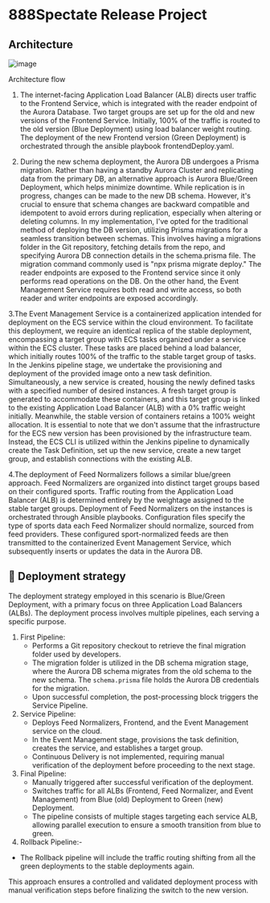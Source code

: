 # 888Spectate Release Project

## Architecture
![image](https://github.com/DAGhadge/888SpectateReleaseProject/assets/37247362/802ed060-3880-4807-89fb-310d4a9699d9)


Architecture flow
1. The internet-facing Application Load Balancer (ALB) directs user traffic to the Frontend Service, which is integrated with the reader endpoint of the Aurora Database. Two target groups are set up for the old and new versions of the Frontend Service. Initially, 100% of the traffic is routed to the old version (Blue Deployment) using load balancer weight routing. The deployment of the new Frontend version (Green Deployment) is orchestrated through the ansible playbook frontendDeploy.yaml.
   
2. During the new schema deployment, the Aurora DB undergoes a Prisma migration. Rather than having a standby Aurora Cluster and replicating data from the primary DB, an alternative approach is Aurora Blue/Green Deployment, which helps minimize downtime. While replication is in progress, changes can be made to the new DB schema. However, it's crucial to ensure that schema changes are backward compatible and idempotent to avoid errors during replication, especially when altering or deleting columns.
In my implementation, I've opted for the traditional method of deploying the DB version, utilizing Prisma migrations for a seamless transition between schemas. This involves having a migrations folder in the Git repository, fetching details from the repo, and specifying Aurora DB connection details in the schema.prisma file. The migration command commonly used is "npx prisma migrate deploy."
The reader endpoints are exposed to the Frontend service since it only performs read operations on the DB. On the other hand, the Event Management Service requires both read and write access, so both reader and writer endpoints are exposed accordingly.

3.The Event Management Service is a containerized application intended for deployment on the ECS service within the cloud environment. To facilitate this deployment, we require an identical replica of the stable deployment, encompassing a target group with ECS tasks organized under a service within the ECS cluster. These tasks are placed behind a load balancer, which initially routes 100% of the traffic to the stable target group of tasks.
In the Jenkins pipeline stage, we undertake the provisioning and deployment of the provided image onto a new task definition. Simultaneously, a new service is created, housing the newly defined tasks with a specified number of desired instances. A fresh target group is generated to accommodate these containers, and this target group is linked to the existing Application Load Balancer (ALB) with a 0% traffic weight initially. Meanwhile, the stable version of containers retains a 100% weight allocation.
It is essential to note that we don't assume that the infrastructure for the ECS new version has been provisioned by the infrastructure team. Instead, the ECS CLI is utilized within the Jenkins pipeline to dynamically create the Task Definition, set up the new service, create a new target group, and establish connections with the existing ALB.

4.The deployment of Feed Normalizers follows a similar blue/green approach. Feed Normalizers are organized into distinct target groups based on their configured sports. Traffic routing from the Application Load Balancer (ALB) is determined entirely by the weightage assigned to the stable target groups.
Deployment of Feed Normalizers on the instances is orchestrated through Ansible playbooks. Configuration files specify the type of sports data each Feed Normalizer should normalize, sourced from feed providers. These configured sport-normalized feeds are then transmitted to the containerized Event Management Service, which subsequently inserts or updates the data in the Aurora DB.

## 🚀 Deployment strategy
The deployment strategy employed in this scenario is Blue/Green Deployment, with a primary focus on three Application Load Balancers (ALBs). The deployment process involves multiple pipelines, each serving a specific purpose.
1. First Pipeline:
   - Performs a Git repository checkout to retrieve the final migration folder used by developers.
   - The migration folder is utilized in the DB schema migration stage, where the Aurora DB schema migrates from the old schema to the new schema. The `schema.prisma` file holds the Aurora DB credentials for the migration.
   - Upon successful completion, the post-processing block triggers the Service Pipeline.
2. Service Pipeline:
   - Deploys Feed Normalizers, Frontend, and the Event Management service on the cloud.
   - In the Event Management stage, provisions the task definition, creates the service, and establishes a target group.
   - Continuous Delivery is not implemented, requiring manual verification of the deployment before proceeding to the next stage.
3. Final Pipeline:
   - Manually triggered after successful verification of the deployment.
   - Switches traffic for all ALBs (Frontend, Feed Normalizer, and Event Management) from Blue (old) Deployment to Green (new) Deployment.
   - The pipeline consists of multiple stages targeting each service ALB, allowing parallel execution to ensure a smooth transition from blue to green.
4. Rollback Pipeline:-
- The Rollback pipeline will include the traffic routing shifting from all the green deployments to the stable deployments again. 

This approach ensures a controlled and validated deployment process with manual verification steps before finalizing the switch to the new version.

